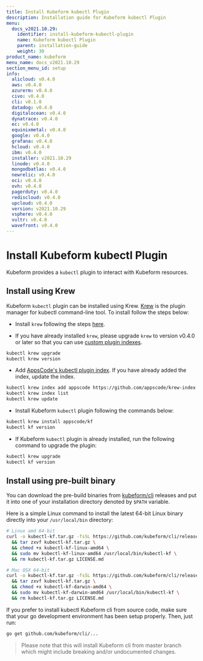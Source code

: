 ```yaml
---
title: Install Kubeform kubectl Plugin
description: Installation guide for Kubeform kubectl Plugin
menu:
  docs_v2021.10.29:
    identifier: install-kubeform-kubectl-plugin
    name: Kubeform kubectl Plugin
    parent: installation-guide
    weight: 30
product_name: kubeform
menu_name: docs_v2021.10.29
section_menu_id: setup
info:
  alicloud: v0.4.0
  aws: v0.4.0
  azurerm: v0.4.0
  civo: v0.4.0
  cli: v0.1.0
  datadog: v0.4.0
  digitalocean: v0.4.0
  dynatrace: v0.4.0
  ec: v0.4.0
  equinixmetal: v0.4.0
  google: v0.4.0
  grafana: v0.4.0
  hcloud: v0.4.0
  ibm: v0.4.0
  installer: v2021.10.29
  linode: v0.4.0
  mongodbatlas: v0.4.0
  newrelic: v0.4.0
  oci: v0.4.0
  ovh: v0.4.0
  pagerduty: v0.4.0
  rediscloud: v0.4.0
  upcloud: v0.4.0
  version: v2021.10.29
  vsphere: v0.4.0
  vultr: v0.4.0
  wavefront: v0.4.0
---
```


# Install Kubeform kubectl Plugin

Kubeform provides a `kubectl` plugin to interact with Kubeform resources.

## Install using Krew

Kubeform `kubectl` plugin can be installed using Krew. [Krew](https://krew.sigs.k8s.io/) is the plugin manager for kubectl command-line tool. To install follow the steps below:

- Install `krew` following the steps [here](https://krew.sigs.k8s.io/docs/user-guide/setup/install/).

- If you have already installed `krew`, please upgrade `krew` to version v0.4.0 or later so that you can use [custom plugin indexes](https://krew.sigs.k8s.io/docs/user-guide/custom-indexes/).

```bash
kubectl krew upgrade
kubectl krew version
```

- Add [AppsCode's kubectl plugin index](https://github.com/appscode/krew-index). If you have already added the index, update the index.

```bash
kubectl krew index add appscode https://github.com/appscode/krew-index.git
kubectl krew index list
kubectl krew update
```

- Install Kubeform `kubectl` plugin following the commands below:

```bash
kubectl krew install appscode/kf
kubectl kf version
```

- If Kubeform `kubectl` plugin is already installed, run the following command to upgrade the plugin:

```bash
kubectl krew upgrade
kubectl kf version
```

## Install using pre-built binary

You can download the pre-build binaries from [kubeform/cli](https://github.com/kubeform/cli/releases) releases and put it into one of your installation directory denoted by `$PATH` variable.

Here is a simple Linux command to install the latest 64-bit Linux binary directly into your `/usr/local/bin` directory:

```bash
# Linux amd 64-bit
curl -o kubectl-kf.tar.gz -fsSL https://github.com/kubeform/cli/releases/download/{{< param "info.cli" >}}/kubectl-kf-linux-amd64.tar.gz \
  && tar zxvf kubectl-kf.tar.gz \
  && chmod +x kubectl-kf-linux-amd64 \
  && sudo mv kubectl-kf-linux-amd64 /usr/local/bin/kubectl-kf \
  && rm kubectl-kf.tar.gz LICENSE.md

# Mac OSX 64-bit
curl -o kubectl-kf.tar.gz -fsSL https://github.com/kubeform/cli/releases/download/{{< param "info.cli" >}}/kubectl-kf-darwin-amd64.tar.gz \
  && tar zxvf kubectl-kf.tar.gz \
  && chmod +x kubectl-kf-darwin-amd64 \
  && sudo mv kubectl-kf-darwin-amd64 /usr/local/bin/kubectl-kf \
  && rm kubectl-kf.tar.gz LICENSE.md
```

If you prefer to install kubectl Kubeform cli from source code, make sure that your go development environment has been setup properly. Then, just run:

```bash
go get github.com/kubeform/cli/...
```

>Please note that this will install Kubeform cli from master branch which might include breaking and/or undocumented changes.
